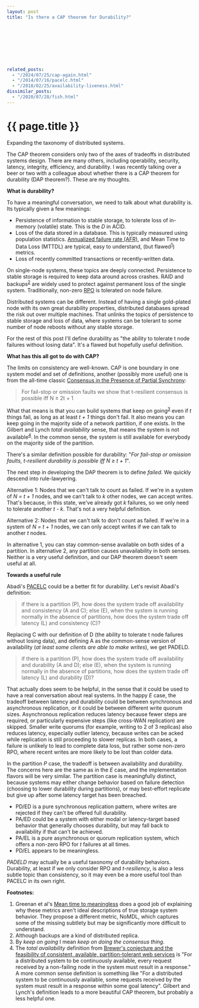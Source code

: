```yaml
---
layout: post
title: "Is there a CAP theorem for Durability?"









related_posts:
  - "/2024/07/25/cap-again.html"
  - "/2014/07/16/pacelc.html"
  - "/2018/02/25/availability-liveness.html"
dissimilar_posts:
  - "/2020/07/28/fish.html"
---
```

{{ page.title }}
================

<p class="meta">Expanding the taxonomy of distributed systems.</p>

The CAP theorem considers only two of the axes of tradeoffs in distributed systems design. There are many others, including operability, security, latency, integrity, efficiency, and durability. I was recently talking over a beer or two with a colleague about whether there is a CAP theorem for durability (DAP theorem?). These are my thoughts.

**What is durability?**

To have a meaningful conversation, we need to talk about what durability is. Its typically given a few meanings:

 * Persistence of information to stable storage, to tolerate loss of in-memory (volatile) state. This is the *D* in ACID.
 * Loss of the data stored in a database. This is typically measured using population statistics. [Annualized failure rate (AFR)](https://en.wikipedia.org/wiki/Annualized_failure_rate), and Mean Time to Data Loss (MTTDL) are typical, easy to understand, (but flawed<sup>[1](#foot1)</sup>) metrics.
 * Loss of recently committed transactions or recently-written data.

On single-node systems, these topics are deeply connected. Persistence to stable storage is required to keep data around across crashes. RAID and backups<sup>[2](#foot2)</sup> are widely used to protect against permanent loss of the single system. Traditionally, non-zero [RPO](https://en.wikipedia.org/wiki/Recovery_point_objective) is tolerated on node failure.

Distributed systems can be different. Instead of having a single gold-plated node with its own great durability properties, distributed databases spread the risk out over multiple machines. That unlinks the topics of persistence to stable storage and loss of data, where systems can be tolerant to some number of node reboots without any stable storage.

For the rest of this post I'll define durability as "the ability to tolerate t node failures without losing data". It's a flawed but hopefully useful definition.

**What has this all got to do with CAP?**

The limits on consistency are well-known. CAP is one boundary in one system model and set of definitions, another (possibly more useful) one is from the all-time classic [Consensus in the Presence of Partial Synchrony](http://groups.csail.mit.edu/tds/papers/Lynch/jacm88.pdf):

> For fail-stop or omission faults we show that t-resilient consensus is possible iff N &ge; 2t + 1

What that means is that you can build systems that keep on going<sup>[3](#foot3)</sup> even if *t* things fail, as long as at least *t + 1* things don't fail. It also means you can keep going in the majority side of a network partition, if one exists. In the Gilbert and Lynch *total availability* sense, that means the system is not available<sup>[4](#foot4)</sup>. In the common sense, the system is still available for everybody on the majority side of the partition.

There's a similar definition possible for durability: "*For fail-stop or omission faults, t-resilient durability is possible iff N &ge; t + 1*".

The next step in developing the DAP theorem is to define *failed*. We quickly descend into rule-lawyering.

Alternative 1: Nodes that we can't talk to count as failed. If we're in a system of *N = t + 1* nodes, and we can't talk to *k* other nodes, we can accept writes. That's because, in this state, we've already got *k* failures, so we only need to tolerate another *t - k*. That's not a very helpful definition.

Alternative 2: Nodes that we can't talk to don't count as failed. If we're in a system of *N = t + 1* nodes, we can only accept writes if we can talk to another *t* nodes.

In alternative 1, you can stay common-sense available on both sides of a partition. In alternative 2, any partition causes unavailability in both senses. Neither is a very useful definition, and our DAP theorem doesn't seem useful at all.

**Towards a useful rule**

Abadi's [PACELC](http://cs-www.cs.yale.edu/homes/dna/papers/abadi-pacelc.pdf) could be a better fit for durability. Let's revisit Abadi's definition:

>  if there is a partition (P), how does the system trade off availability and consistency (A and C); else (E), when the system is running normally in the absence of partitions, how does the system trade off latency (L) and consistency (C)?

Replacing C with our definition of D (the ability to tolerate t node failures without losing data), and defining A as the common-sense version of availability (*at least some clients are able to make writes*), we get PADELD.

>  if there is a partition (P), how does the system trade off availability and durability (A and D); else (E), when the system is running normally in the absence of partitions, how does the system trade off latency (L) and durability (D)?

That actually does seem to be helpful, in the sense that it could be used to have a real conversation about real systems. In the happy *E* case, the tradeoff between latency and durability could be between synchronous and asynchronous replication, or it could be between different write quorum sizes. Asynchronous replication reduces latency because fewer steps are required, or particularly expensive steps (like cross-WAN replication) are skipped. Smaller write quorums (for example, writing to 2 of 3 replicas) also reduces latency, especially outlier latency, because writes can be acked while replication is still proceeding to slower replicas. In both cases, a failure is unlikely to lead to complete data loss, but rather some non-zero RPO, where recent writes are more likely to be lost than colder data.

In the partition *P* case, the tradeoff is between availability and durability. The concerns here are the same as in the *E* case, and the implementation flavors will be very similar. The partition case is meaningfully distinct, because systems may either change behavior based on failure detection (choosing to lower durability during partitions), or may best-effort replicate but give up after some latency target has been breached.

 * PD/ED is a pure synchronous replication pattern, where writes are rejected if they can't be offered full durability.
 * PA/ED could be a system with either modal or latency-target based behavior that generally chooses durability, but may fall back to availability if that can't be achieved.
 * PA/EL is a pure asynchronous or quorum replication system, which offers a non-zero RPO for *t* failures at all times.
 * PD/EL appears to be meaningless.

*PADELD* may actually be a useful taxonomy of durability behaviors. Durability, at least if we only consider RPO and *t-resiliency*, is also a less subtle topic than consistency, so it may even be a more useful tool than PACELC in its own right.

**Footnotes:**

 1. <a name="foot1"></a> Greenan et al's [Mean time to meaningless](http://web.eecs.utk.edu/~plank/plank/papers/Hot-Storage-2010.pdf) does a good job of explaining why these metrics aren't ideal descriptions of true storage system behavior. They propose a different metric, NoMDL, which captures some of the missing subtlety but may be significantly more difficult to understand.
 2. <a name="foot2"></a> Although backups are a kind of distributed replica.
 3. <a name="foot3"></a> By *keep on going* I mean *keep on doing the consensus thing*.
 4. <a name="foot4"></a> The *total availability* definition from [Brewer's conjecture and the feasibility of consistent, available, partition-tolerant web services](http://dl.acm.org/citation.cfm?id=564601&CFID=716755369&CFTOKEN=66839118) is "For a distributed system to be continuously available, every request received by a non-failing node in the system must result in a response." A more common sense definition is something like "For a distributed system to be continuously available, some requests received by the system must result in a response within some goal latency". Gilbert and Lynch's definition leads to a more beautiful CAP theorem, but probably a less helpful one.